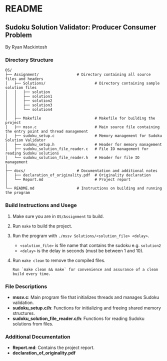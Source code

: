 # README

## Sudoku Solution Validator: Producer Consumer Problem

By Ryan Mackintosh

### Directory Structure

```
OS/
├── Assignment/                 # Directory containing all source files and headers
│   ├── Solutions/                      # Directory containing sample solution files
│   │   ├── solution
│   │   ├── solution1
│   │   ├── solution2
│   │   ├── solution3
│   │   └── solution4
│   │
│   ├── Makefile                        # Makefile for building the project
│   ├── mssv.c                          # Main source file containing the entry point and thread management
│   ├── sudoku_setup.c                  # Memory management for Sudoku Solution Validator
│   ├── sudoku_setup.h                  # Header for memory management
│   ├── sudoku_solution_file_reader.c   # File IO management for reading Sudoku solutions
│   └── sudoku_solution_file_reader.h   # Header for file IO management
│
├── docs/                       # Documentation and additional notes
│   ├── declaration_of_originality.pdf  # Originality declaration
│   └── Report.md                       # Project report
│
└── README.md                   # Instructions on building and running the program
 ```

### Build Instructions and Usege

1. Make sure you are in `OS/Assignment` to build.
2. Run `make` to build the project.
3. Run the program with `./mssv Solutions/<solution_file> <delay>`.
   - `<solution_file>` is file name that contains the sudoku e.g. `solution2`
   - `<delay>` is the delay in seconds (must be between 1 and 10).
4. Run `make clean` to remove the compiled files.

    ```
    Run `make clean && make` for convenience and assurance of a clean build every time.
    ```
   
### File Descriptions

- **mssv.c**: Main program file that initializes threads and manages Sudoku validation. 
- **sudoku_setup.c/h**: Functions for initializing and freeing shared memory structures. 
- **sudoku_solution_file_reader.c/h**: Functions for reading Sudoku solutions from files.

### Additional Documentation

- **Report.md**: Contains the project report.
- **declaration_of_originality.pdf**
